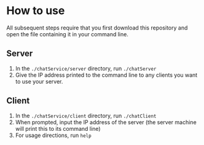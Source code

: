# How to use
All subsequent steps require that you first download this repository and open the file containing it in your command line.

## Server
1. In the `./chatService/server` directory, run `./chatServer`
2. Give the IP address printed to the command line to any clients you want to use your server.

## Client
1. In the `./chatService/client` directory, run `./chatClient`
2. When prompted, input the IP address of the server (the server machine will print this to its command line)
3. For usage directions, run `help`
